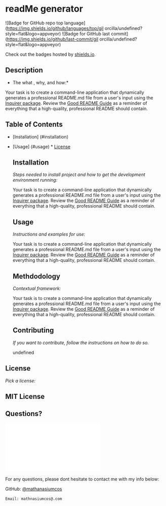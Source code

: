 # readMe generator
  
  ![Badge for GitHub repo top language](https://img.shields.io/github/languages/top/gil orcilla/undefined?style=flat&logo=appveyor) ![Badge for GitHub last commit](https://img.shields.io/github/last-commit/gil orcilla/undefined?style=flat&logo=appveyor)
  
  Check out the badges hosted by [shields.io](https://shields.io).
  
  ## Description
  
  * The what , why, and how:*
  
  Your task is to create a command-line application that dynamically generates a professional README.md file from a user's input using the [Inquirer package](https://www.npmjs.com/package/inquirer). Review the [Good README Guide](../../01-HTML-Git-CSS/04-Important/Good-README-Guide/README.md) as a reminder of everything that a high-quality, professional README should contain. 
  
  ## Table of Contents
  * [Installation] (#installation)
  * [Usage] (#usage) * [License](#license)
     ## Installation
     
     *Steps needed to install project and how to get the development environment running:*
     
     Your task is to create a command-line application that dynamically generates a professional README.md file from a user's input using the [Inquirer package](https://www.npmjs.com/package/inquirer). Review the [Good README Guide](../../01-HTML-Git-CSS/04-Important/Good-README-Guide/README.md) as a reminder of everything that a high-quality, professional README should contain. 
    
    ## Usage
    
    *Instructions and examples for use:*
    
    Your task is to create a command-line application that dynamically generates a professional README.md file from a user's input using the [Inquirer package](https://www.npmjs.com/package/inquirer). Review the [Good README Guide](../../01-HTML-Git-CSS/04-Important/Good-README-Guide/README.md) as a reminder of everything that a high-quality, professional README should contain. 
    
    ## Methdodology
    
    *Contextual framework:*
    
    Your task is to create a command-line application that dynamically generates a professional README.md file from a user's input using the [Inquirer package](https://www.npmjs.com/package/inquirer). Review the [Good README Guide](../../01-HTML-Git-CSS/04-Important/Good-README-Guide/README.md) as a reminder of everything that a high-quality, professional README should contain. 

     ## Contributing

     *If you want to contribute, follow the instructions on how to do so.*

     undefined
  
  ## License
  
  *Pick a license:*

  MIT License
  ----
  
  ## Questions?
  
  
  ![Developer Profile Picture](./My_Picture.pdf)
  
  
  For any questions, please dont hesitate to contact me with my info below:
  
  GitHub: [@mathanasiumcos](https://github.com/gilorcilla)
    
    Email: mathnasiumcos@.com
    
    